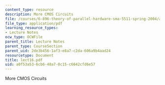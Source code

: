 ```yaml
---
content_type: resource
description: More CMOS Circuits
file: /courses/6-896-theory-of-parallel-hardware-sma-5511-spring-2004/a0f53a536cb648a78c15c6642cfd6e57_lect16.pdf
file_type: application/pdf
learning_resource_types:
- Lecture Notes
ocw_type: OCWFile
parent_title: Lecture Notes
parent_type: CourseSection
parent_uid: 2de3b456-1af3-e8a7-c2da-606a9b4aad24
resourcetype: Document
title: lect16.pdf
uid: a0f53a53-6cb6-48a7-8c15-c6642cfd6e57
---
```

More CMOS Circuits

